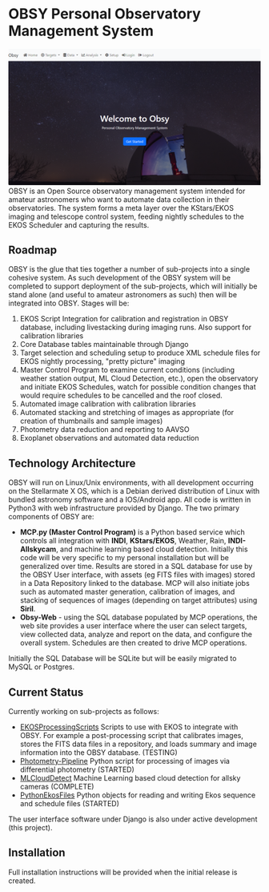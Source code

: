 # OBSY Personal Observatory Management System
![](static/images/github-cover.png)
OBSY is an Open Source observatory management system intended for amateur astronomers who want to automate data collection in their observatories. The system forms a meta layer over the KStars/EKOS imaging and telescope control system, 
feeding nightly schedules to the EKOS Scheduler and capturing the results. 

## Roadmap
OBSY is the glue that ties together a number of sub-projects into a single cohesive system.  As such development of the OBSY system will be completed to support deployment of the sub-projects, which will initially be stand alone (and useful 
to amateur astronomers as such) then will be integrated into OBSY. Stages will be:

1. EKOS Script Integration for calibration and registration in OBSY database, including livestacking during imaging runs. Also support for calibration libraries 
2. Core Database tables maintainable through Django
3. Target selection and scheduling setup to produce XML schedule files for EKOS nightly processing, "pretty picture" imaging
4. Master Control Program to examine current conditions (including weather station output, ML Cloud Detection, etc.), open the observatory and initiate EKOS Schedules, watch for possible condition changes that would require schedules to be cancelled and the roof closed.
5. Automated image calibration with calibration libraries
6. Automated stacking and stretching of images as appropriate (for creation of thumbnails and sample images)
7. Photometry data reduction and reporting to AAVSO
8. Exoplanet observations and automated data reduction

## Technology Architecture
OBSY will run on Linux/Unix environments, with all development occurring on the Stellarmate X OS, which is a Debian derived distribution of Linux with bundled astronomy software and a IOS/Android app.  All code is written in Python3 with web infrastructure provided by Django. The two primary components of OBSY are:
* **MCP.py (Master Control Program)** is a Python based service which controls all integration with **INDI**, **KStars/EKOS**, Weather, Rain, **INDI-Allskycam**, and machine learning based cloud detection. Initially this code will be very specific to my personal installation but will be generalized over time. Results are stored in a SQL database for use by the OBSY User interface, with assets (eg FITS files with images) stored in a Data Repository linked to the database. MCP will also initiate jobs such as automated master generation, calibration of images, and stacking of sequences of images (depending on target attributes) using **Siril**.
* **Obsy-Web** - using the SQL database populated by MCP operations, the web site provides a user interface where the user can select targets, view collected data, analyze and report on the data, and configure the overall system. Schedules are then created to drive MCP operations. 

Initially the SQL Database will be SQLite but will be easily migrated to MySQL or Postgres.

## Current Status
Currently working on sub-projects as follows:
* [EKOSProcessingScripts](https://github.com/gordtulloch/EKOSProcessingScripts) Scripts to use with EKOS to integrate with OBSY. For example a post-processing script that calibrates images, stores the FITS data files in a repository, and 
loads summary and image information into the OBSY database. (TESTING)
* [Photometry-Pipeline](https://github.com/gordtulloch/Photometry-Pipeline) Python script for processing of images via differential photometry (STARTED)
* [MLCloudDetect](https://github.com/gordtulloch/mlCloudDetect) Machine Learning based cloud detection for allsky cameras (COMPLETE)
* [PythonEkosFiles](https://github.com/gordtulloch/pythonEkosFiles) Python objects for reading and writing Ekos sequence and schedule files (STARTED)

The user interface software under Django is also under active development (this project).

## Installation
Full installation instructions will be provided when the initial release is created.
